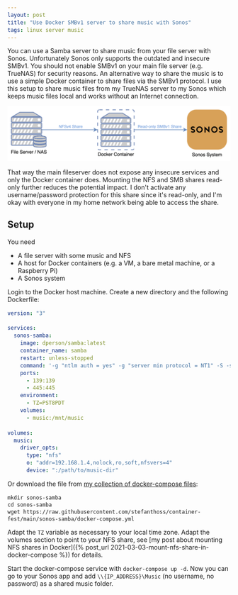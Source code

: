 ```yaml
---
layout: post
title: "Use Docker SMBv1 server to share music with Sonos"
tags: linux server music
---
```


You can use a Samba server to share music from your file server with Sonos. Unfortunately Sonos only supports the
outdated and insecure SMBv1. You should not enable SMBv1 on your main file server (e.g. TrueNAS) for security reasons.
An alternative way to share the music is to use a simple Docker container to share files via the SMBv1 protocol. I use
this setup to share music files from my TrueNAS server to my Sonos which keeps music files local and works without an
Internet connection.

![Sonos SMBv1 Diagram](/assets/images/sonos-samba-diagram.png)

That way the main fileserver does not expose any insecure services and only the Docker container does. Mounting the NFS
and SMB shares read-only further reduces the potential impact. I don't activate any username/password protection for
this share since it's read-only, and I'm okay with everyone in my home network being able to access the share.

## Setup

You need

* A file server with some music and NFS
* A host for Docker containers (e.g. a VM, a bare metal machine, or a Raspberry Pi)
* A Sonos system

Login to the Docker host machine. Create a new directory and the following Dockerfile:

```yaml
version: "3"

services:
  sonos-samba:
    image: dperson/samba:latest
    container_name: samba
    restart: unless-stopped
    command: '-g "ntlm auth = yes" -g "server min protocol = NT1" -S -s "Music;/mnt/music;yes;yes"'
    ports:
      - 139:139
      - 445:445
    environment:
      - TZ=PST8PDT
    volumes:
      - music:/mnt/music

volumes:
  music:
    driver_opts:
      type: "nfs"
      o: "addr=192.168.1.4,nolock,ro,soft,nfsvers=4"
      device: ":/path/to/music-dir"
```

Or download the file from [my collection of docker-compose files](https://github.com/stefanthoss/container-fest):

```shell
mkdir sonos-samba
cd sonos-samba
wget https://raw.githubusercontent.com/stefanthoss/container-fest/main/sonos-samba/docker-compose.yml
```

Adapt the `TZ` variable as necessary to your local time zone. Adapt the volumes section to point to your NFS share, see
[my post about mounting NFS shares in Docker]({% post_url 2021-03-03-mount-nfs-share-in-docker-compose %}) for details.

Start the docker-compose service with `docker-compose up -d`. Now you can go to your Sonos app and add
`\\{IP_ADDRESS}\Music` (no username, no password) as a shared music folder.
